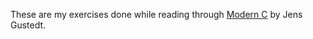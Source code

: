 These are my exercises done while reading through [Modern C](https://gustedt.gitlabpages.inria.fr/modern-c/) by Jens Gustedt.
